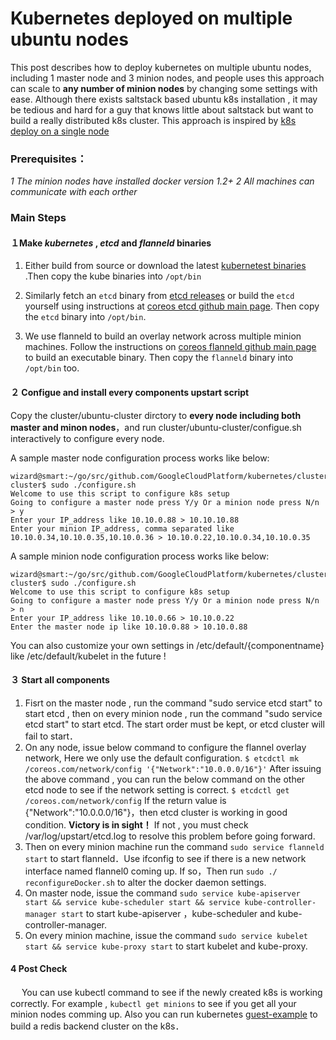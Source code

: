 # Kubernetes deployed on multiple ubuntu nodes

This post describes how to deploy kubernetes on multiple ubuntu nodes, including 1 master node and 3 minion nodes, and people uses this approach can scale to **any number of minion nodes** by changing some settings with ease.
Although there exists saltstack based ubuntu k8s installation ,  it may be tedious and hard for a guy that knows little about saltstack but want to build a really distributed k8s cluster. This approach is inspired by [k8s deploy on a single node](https://github.com/GoogleCloudPlatform/kubernetes/blob/master/docs/getting-started-guides/ubuntu_single_node.md)

### **Prerequisites：**

*1 The minion nodes have installed docker version 1.2+* 
*2  All machines can communicate with each orther*


### **Main Steps**
#### １Make *kubernetes* , *etcd* and *flanneld* binaries

1. Either build from source or download the latest [kubernetest binaries](https://github.com/GoogleCloudPlatform/kubernetes/blob/master/docs/getting-started-guides/binary_release.md) .Then copy the kube binaries into `/opt/bin` 

2.  Similarly fetch an `etcd` binary from [etcd releases](https://github.com/coreos/etcd/releases) or build the `etcd` yourself using instructions at [coreos etcd github main page](https://github.com/coreos/etcd). Then copy the `etcd` binary into `/opt/bin`.
 
3. We use flanneld to build an overlay network across multiple minion machines. Follow  the instructions on [coreos flanneld github main page](https://github.com/coreos/flannel) to build an executable binary. Then copy the `flanneld` binary into `/opt/bin` too.

#### ２ Configue and install every components upstart script

Copy the cluster/ubuntu-cluster dirctory to **every node including both master and minon nodes**，and run cluster/ubuntu-cluster/configue.sh interactively to configure every node.

A sample master node configuration process works like below:
```
wizard@smart:~/go/src/github.com/GoogleCloudPlatform/kubernetes/cluster/ubuntu-cluster$ sudo ./configure.sh 
Welcome to use this script to configure k8s setup
Going to configure a master node press Y/y Or a minion node press N/n > y
Enter your IP_address like 10.10.0.88 > 10.10.10.88
Enter your minion IP_address, comma separated like 10.10.0.34,10.10.0.35,10.10.0.36 > 10.10.0.22,10.10.0.34,10.10.0.35
```

A sample  minion node configuration process works like below:

```
wizard@smart:~/go/src/github.com/GoogleCloudPlatform/kubernetes/cluster/ubuntu-cluster$ sudo ./configure.sh 
Welcome to use this script to configure k8s setup
Going to configure a master node press Y/y Or a minion node press N/n > n
Enter your IP_address like 10.10.0.66 > 10.10.0.22
Enter the master node ip like 10.10.0.88 > 10.10.0.88
```
 You can also customize your own settings in /etc/default/{componentname} like /etc/default/kubelet in the future !

#### ３ Start all components
  1. Fisrt on the master node , run the command "sudo service etcd start"  to start  etcd , then on every minion node , run the command "sudo service etcd start" to start etcd. The  start order must be kept, or etcd cluster will fail to start．
  2. On any node, issue below command to configure the flannel overlay network, Here we only use the default configuration.
`$ etcdctl mk /coreos.com/network/config '{"Network":"10.0.0.0/16"}'`
   After issuing the above command , you can run the below command on the other etcd node to see if the network setting is correct.
`$ etcdctl get /coreos.com/network/config`
  If the return value is {"Network":"10.0.0.0/16"}，then etcd cluster is working in good condition.
   **Victory is in sight！**
  If not , you must check /var/log/upstart/etcd.log to resolve this problem before going forward.
  3. Then on every minion machine run the command `sudo service flanneld start` to start flanneld．Use ifconfig to see if there is a new network interface named flannel0 coming up. If so，Then run `sudo ./ reconfigureDocker.sh` to alter the docker daemon settings.
  4. On master node, issue the command `sudo service kube-apiserver start && service kube-scheduler start && service kube-controller-manager start` to start kube-apiserver ，kube-scheduler and kube-controller-manager.
  5. On every minion machine, issue the command `sudo service kubelet start && service kube-proxy start` to start kubelet and kube-proxy.

#### 4 Post Check
　 You can use kubectl command to see if the newly created k8s is working correctly. For example , `kubectl get minions` to see if you get all your minion nodes comming up. Also you can run kubernetes [guest-example](https://github.com/GoogleCloudPlatform/kubernetes/tree/master/examples/guestbook) to build a redis backend cluster on the k8s．

